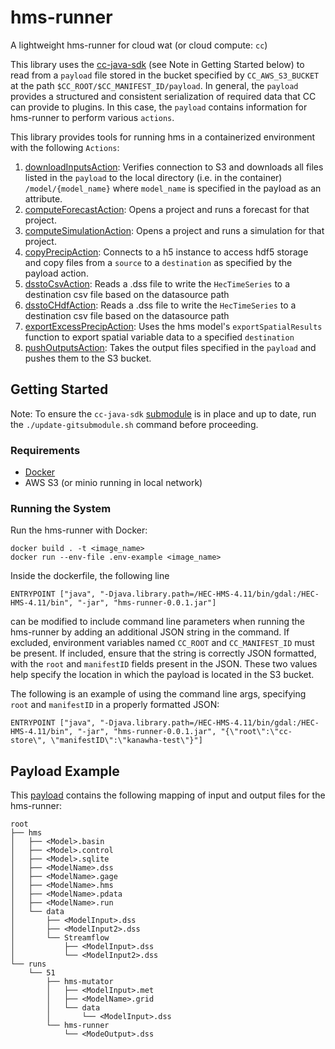 # hms-runner

A lightweight hms-runner for cloud wat (or cloud compute: `cc`)

This library uses the [cc-java-sdk](https://github.com/USACE/cc-java-sdk) (see Note in Getting Started below) to read from a `payload` file stored in the bucket specified by `CC_AWS_S3_BUCKET` at the path `$CC_ROOT/$CC_MANIFEST_ID/payload`. In general, the `payload` provides a structured and consistent serialization of required data that CC can provide to plugins. In this case, the `payload` contains information for hms-runner to perform various `actions`.

This library provides tools for running hms in a containerized environment with the following `Actions`:

1. [downloadInputsAction](src/main/java/usace/cc/plugin/hmsrunner/downloadInputsAction.java): Verifies connection to S3 and downloads all files listed in the `payload` to the local directory (i.e. in the container) `/model/{model_name}` where `model_name` is specified in the payload as an attribute.
2. [computeForecastAction](src/main/java/usace/cc/plugin/hmsrunner/computeForecast.java): Opens a project and runs a forecast for that project.
3. [computeSimulationAction](src/main/java/usace/cc/plugin/hmsrunner/computeSimulationAction.java): Opens a project and runs a simulation for that project.
4. [copyPrecipAction](src/main/java/usace/cc/plugin/hmsrunner/copyPrecipAction.java): Connects to a h5 instance to access hdf5 storage and copy files from a `source` to a `destination` as specified by the payload action.
5. [dsstoCsvAction](src/main/java/usace/cc/plugin/hmsrunner/dsstoCsvAction.java): Reads a .dss file to write the `HecTimeSeries` to a destination csv file based on the datasource path
6. [dsstoCHdfAction](src/main/java/usace/cc/plugin/hmsrunner/dsstoHdfAction.java): Reads a .dss file to write the `HecTimeSeries` to a destination csv file based on the datasource path
7. [exportExcessPrecipAction](src/main/java/usace/cc/plugin/hmsrunner/exportExcessPrecipAction.java): Uses the hms model's `exportSpatialResults` function to export spatial variable data to a specified `destination`
8. [pushOutputsAction](src/main/java/usace/cc/plugin/hmsrunner/pushOutputsAction.java): Takes the output files specified in the `payload` and pushes them to the S3 bucket.

## Getting Started

Note: To ensure the `cc-java-sdk` [submodule](https://git-scm.com/book/en/v2/Git-Tools-Submodules) is in place and up to date, run the `./update-gitsubmodule.sh` command before proceeding.

### Requirements

- [Docker](https://docs.docker.com/get-docker/)
- AWS S3 (or minio running in local network)

### Running the System

Run the hms-runner with Docker:

```
docker build . -t <image_name>
docker run --env-file .env-example <image_name>
```

Inside the dockerfile, the following line

```
ENTRYPOINT ["java", "-Djava.library.path=/HEC-HMS-4.11/bin/gdal:/HEC-HMS-4.11/bin", "-jar", "hms-runner-0.0.1.jar"]
```

can be modified to include command line parameters when running the hms-runner by adding an additional JSON string in the command. If excluded, environment variables named `CC_ROOT` and `CC_MANIFEST_ID` must be present. If included, ensure that the string is correctly JSON formatted, with the `root` and `manifestID` fields present in the JSON. These two values help specify the location in which the payload is located in the S3 bucket.

The following is an example of using the command line args, specifying `root` and `manifestID` in a properly formatted JSON:

```
ENTRYPOINT ["java", "-Djava.library.path=/HEC-HMS-4.11/bin/gdal:/HEC-HMS-4.11/bin", "-jar", "hms-runner-0.0.1.jar", "{\"root\":\"cc-store\", \"manifestID\":\"kanawha-test\"}"]
```

## Payload Example

This [payload](example-payload.json) contains the following mapping of input and output files for the hms-runner:

```
root
├── hms
│   ├── <Model>.basin
│   ├── <Model>.control
│   ├── <Model>.sqlite
│   ├── <ModelName>.dss
│   ├── <ModelName>.gage
│   ├── <ModelName>.hms
│   ├── <ModelName>.pdata
│   ├── <ModelName>.run
│   └── data
│       ├── <ModelInput>.dss
│       ├── <ModelInput2>.dss
│       └── Streamflow
│           ├── <ModelInput>.dss
│           └── <ModelInput2>.dss
└── runs
    └── 51
        ├── hms-mutator
        │   ├── <ModelInput>.met
        │   ├── <ModelName>.grid
        │   └── data
        │       └── <ModelInput>.dss
        └── hms-runner
            └── <ModeOutput>.dss
```
